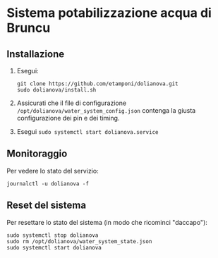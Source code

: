 # Sistema potabilizzazione acqua di Bruncu

## Installazione

1. Esegui:
   ```
   git clone https://github.com/etamponi/dolianova.git
   sudo dolianova/install.sh
   ```

2. Assicurati che il file di configurazione `/opt/dolianova/water_system_config.json`
   contenga la giusta configurazione dei pin e dei timing.

3. Esegui `sudo systemctl start dolianova.service`

## Monitoraggio

Per vedere lo stato del servizio:
```
journalctl -u dolianova -f
```

## Reset del sistema

Per resettare lo stato del sistema (in modo che ricominci "daccapo"):
```
sudo systemctl stop dolianova
sudo rm /opt/dolianova/water_system_state.json
sudo systemctl start dolianova
```
